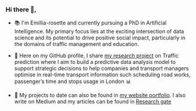 ### Hi there 👋,

- 📚 I'm Emillia-rosette and currently pursuing a PhD in Artificial Intelligence. My primary focus lies at the exciting intersection of data science and its potential to drive positive social impact, particularly in the domains of traffic management and education.

- 👾 Here on my GitHub profile, I share [my research project](https://www.kingston.ac.uk/research/research-degrees/research-degree-students/profile/emillia-rosette-nlandu-nzinga-415/) on Traffic prediction where I aim to build a predictive data analysis model to support strategic decisions to help companies and transport managers optimise in real-time transport information such scheduling road works, passenger’s time and stops usage in London 📊 

- 📝 My projects to date can also be found in [my website portfolio](http://emillianlandu.com/). I also write on Medium and my articles can be found in [Research gate](https://www.researchgate.net/profile/Emillia-Rosette-Nlandu-Nzinga/projects)

<!-- [![GitHub Streak](http://github-readme-streak-stats.herokuapp.com?user=Emillia-rosette&date_format=M%20j%5B%2C%20Y%5D)](https://git.io/streak-stats) -->

<!--
**Emillia-rosette/Emillia-rosette** is a ✨ _special_ ✨ repository because its `README.md` (this file) appears on your GitHub profile.

Here are some ideas to get you started:

- 🔭 I’m currently working on ...
- 🌱 I’m currently learning ...
- 👯 I’m looking to collaborate on ...
- 🤔 I’m looking for help with ...
- 💬 Ask me about ...
- 📫 How to reach me: ...
- 😄 Pronouns: ...
-->
